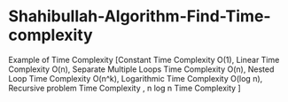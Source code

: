 # Shahibullah-Algorithm-Find-Time-complexity
Example of Time Complexity [Constant Time Complexity O(1), Linear Time Complexity O(n), Separate Multiple Loops Time Complexity  O(n), Nested Loop Time Complexity O(n^k), Logarithmic  Time Complexity O(log n), Recursive problem Time Complexity , n log n Time Complexity ] 

